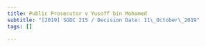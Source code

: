 ```yaml
---
title: Public Prosecutor v Yusoff bin Mohamed
subtitle: "[2019] SGDC 215 / Decision Date: 11\_October\_2019"
tags: []

---
```

